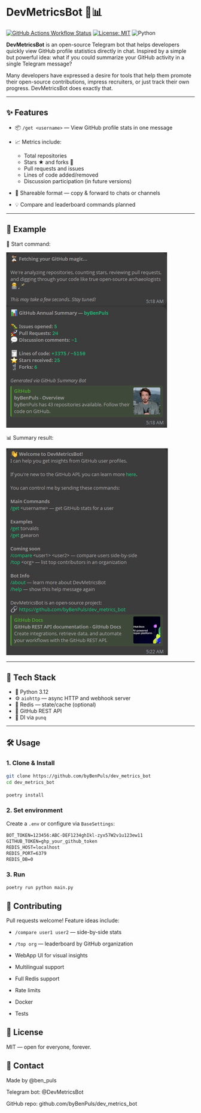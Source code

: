 # DevMetricsBot 🤖📊

[![GitHub Actions Workflow Status](https://img.shields.io/github/actions/workflow/status/byBenPuls/dev_metrics_bot/style.yaml)](https://github.com/byBenPuls/dev_metrics_bot/actions/workflows/style.yaml)
[![License: MIT](https://img.shields.io/badge/License-MIT-blue.svg)](https://opensource.org/licenses/MIT)
![Python](https://img.shields.io/badge/Python-3.12+-blue.svg)

**DevMetricsBot** is an open-source Telegram bot that helps developers quickly view GitHub profile statistics directly in chat.
Inspired by a simple but powerful idea: 
what if you could summarize your GitHub activity in a single Telegram message?

Many developers have expressed a desire for tools that help them promote their open-source contributions,
impress recruiters, or just track their own progress. DevMetricsBot does exactly that.

---

## ✨ Features

- 📦 `/get <username>` — View GitHub profile stats in one message  
- 📈 Metrics include:
  - Total repositories
  - Stars ★ and forks 🍴
  - Pull requests and issues
  - Lines of code added/removed
  - Discussion participation (in future versions)

- 🔗 Shareable format — copy & forward to chats or channels

- 💡 Compare and leaderboard commands planned

---

## 🧪 Example

🧭 Start command:

![Start command](assets/start.png)

📊 Summary result:

![GitHub summary](assets/summary.png)

---

## 🔧 Tech Stack

- 🐍 Python 3.12
- ⚙️ `aiohttp` — async HTTP and webhook server
- 🔗 Redis — state/cache (optional)
- 🐙 GitHub REST API
- 🔌 DI via `punq`

---

## 🛠 Usage

### 1. Clone & Install

```bash
git clone https://github.com/byBenPuls/dev_metrics_bot
cd dev_metrics_bot

poetry install
```

### 2. Set environment

Create a `.env` or configure via `BaseSettings`:

```
BOT_TOKEN=123456:ABC-DEF1234ghIkl-zyx57W2v1u123ew11
GITHUB_TOKEN=ghp_your_github_token
REDIS_HOST=localhost
REDIS_PORT=6379
REDIS_DB=0
```


### 3. Run

```
poetry run python main.py
```


## 🧩 Contributing

Pull requests welcome! Feature ideas include:

* `/compare user1 user2` — side-by-side stats

* `/top org` — leaderboard by GitHub organization

* WebApp UI for visual insights

* Multilingual support

* Full Redis support

* Rate limits

* Docker

* Tests


## 📖 License

MIT — open for everyone, forever.

## 💬 Contact

Made by @ben_puls

Telegram bot: @DevMetricsBot

GitHub repo: github.com/byBenPuls/dev_metrics_bot
